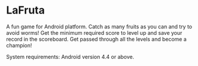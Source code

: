 # LaFruta
A fun game for Android platform. 
Catch as many fruits as you can and try to avoid worms!
Get the minimum required score to level up and save your record in the scoreboard.
Get passed through all the levels and become a champion!

System requirements:
Android version 4.4 or above.
